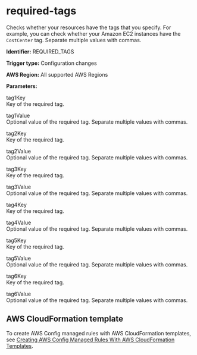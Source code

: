# required\-tags<a name="required-tags"></a>

Checks whether your resources have the tags that you specify\. For example, you can check whether your Amazon EC2 instances have the `CostCenter` tag\. Separate multiple values with commas\.

**Identifier:** REQUIRED\_TAGS

**Trigger type:** Configuration changes

**AWS Region:** All supported AWS Regions

**Parameters:**

 tag1Key   
 Key of the required tag\. 

 tag1Value   
 Optional value of the required tag\. Separate multiple values with commas\. 

 tag2Key   
 Key of the required tag\. 

 tag2Value   
 Optional value of the required tag\. Separate multiple values with commas\. 

 tag3Key   
 Key of the required tag\. 

 tag3Value   
 Optional value of the required tag\. Separate multiple values with commas\. 

 tag4Key   
 Key of the required tag\. 

 tag4Value   
 Optional value of the required tag\. Separate multiple values with commas\. 

 tag5Key   
 Key of the required tag\. 

 tag5Value   
 Optional value of the required tag\. Separate multiple values with commas\. 

 tag6Key   
 Key of the required tag\. 

 tag6Value   
 Optional value of the required tag\. Separate multiple values with commas\. 

## AWS CloudFormation template<a name="w22aac11c29c17d265c17"></a>

To create AWS Config managed rules with AWS CloudFormation templates, see [Creating AWS Config Managed Rules With AWS CloudFormation Templates](aws-config-managed-rules-cloudformation-templates.md)\.